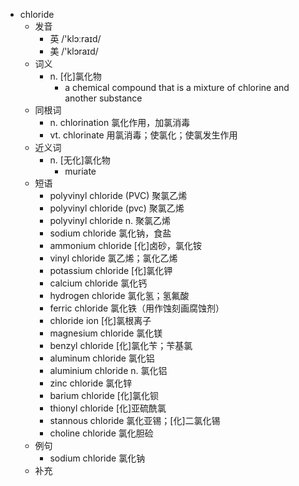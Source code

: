 - chloride
  - 发音
    - 英 /'klɔːraɪd/
    - 美 /'klɔraɪd/
  - 词义
    - n. [化]氯化物
      - a chemical  compound  that is a mixture of  chlorine  and another substance
  - 同根词
    - n. chlorination 氯化作用，加氯消毒
    - vt. chlorinate 用氯消毒；使氯化；使氯发生作用
  - 近义词
    - n. [无化]氯化物
      - muriate
  - 短语
    - polyvinyl chloride (PVC) 聚氯乙烯
    - polyvinyl chloride (pvc) 聚氯乙烯
    - polyvinyl chloride n. 聚氯乙烯
    - sodium chloride 氯化钠，食盐
    - ammonium chloride [化]卤砂，氯化铵
    - vinyl chloride 氯乙烯；氯化乙烯
    - potassium chloride [化]氯化钾
    - calcium chloride 氯化钙
    - hydrogen chloride 氯化氢；氢氟酸
    - ferric chloride 氯化铁（用作蚀刻画腐蚀剂）
    - chloride ion [化]氯根离子
    - magnesium chloride 氯化镁
    - benzyl chloride [化]氯化苄；苄基氯
    - aluminum chloride 氯化铝
    - aluminium chloride n. 氯化铝
    - zinc chloride 氯化锌
    - barium chloride [化]氯化钡
    - thionyl chloride [化]亚硫酰氯
    - stannous chloride 氯化亚锡；[化]二氯化锡
    - choline chloride 氯化胆硷
  - 例句
    - sodium chloride 氯化钠
  - 补充